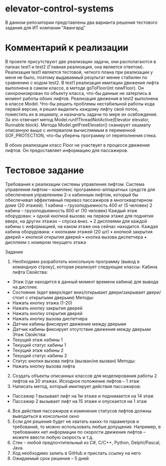 # elevator-control-systems
В данном репозитории представлены два варианта решения тестового задания для ИТ компании "Авангард"
# Комментарий к реализации
В проекте присутствуют две реализации задачи, они располагаются в папках test1 и test2 (Главная реализация, она является ответом).
Реализация test1 является тестовой, четкого плана при реализации у меня не было, поэтому выдаваемый результат менее стабилен по сравнению с кодом test2.
В test1 реализация имитации движения лифта выполнена в самом классе, в методе goToFloor(int newFloor). Он синхронизирован по объекту класса, что-бы данные не затерлись в момент работы обоих лифтов.
Реализация движения в test2 выполнена в классе Model. Что-бы решить проблемы нестабильной работы кода первой версии, я решил выделить каждому лифту свой поток, поместить их в хешмапу, и назначать задачи по мере их освбождения. За это отвечает метод Model.runIfThreadNotActive(Elevator elevator, Runnable block). Метода Model.getFreeElevator() сканирует хешмапу описанную выше с интервалом вычисляемым в переменной SOF_PROTECTION, что-бы уберечь программу от переполнения стека.

В обоих реализации класс Floor не участвует в процессе движения лифтов. Он предоставляет информацию для пассажиров. 


# Тестовое задание
Требования к реализации системы управления лифтом.
Система управления лифтом – комплекс программно-аппаратных средств для обеспечения управлением 2-х кабинным лифтом, который бы обеспечивал эффективный перевоз пассажиров в многоквартирном доме (20 этажей).
1 кабина – грузоподъемность 400 кг (5 человек)
2 кабина – грузоподъемность 800 кг (10 человек)
Каждый этаж оборудован:
•	одной кнопкой вызова: на первом этаже для поднятия вверх, на других этажах – спуска вниз.
•	2 дисплеями для каждой кабины с информацией, на каком этаже она сейчас находится.
Каждая кабина оборудована:
•	кнопками этажей (20 шт)
•	кнопкой закрытия дверей
•	кнопкой открытия дверей
•	кнопка вызова диспетчера
•	дисплеем с номером текущего этажа

Задание
1.	Необходимо разработать консольную программу (вывод в командную строку), которая реализует следующие классы:
Кабина лифта
Свойства:
* Этаж (где находится в данный момент времени кабина) для вывода на дисплее.
* Состояние (едет вверх/едет вниз/открывает двери/закрывает двери/стоит с открытыми дверьми)
Методы:
* Нажать кнопку этажа (1-20)
* Нажать кнопку закрытия дверей
* Нажать кнопку открытия дверей
* Нажать кнопку вызова диспетчера
* Датчик кабины фиксирует движение между дверьми
* Датчик кабины фиксирует отсутствие движения между дверьми
Этаж
Свойства:
* Текущий этаж кабины 1
* Текущий статус кабины 1
* Текущий этаж кабины 2
* Текущий статус кабины 2
* Статус кнопки вызова лифта (вызван/не вызван)
Методы:
* Нажать кнопку вызова лифта
2.	Создать объекты описанных классов для моделирования работы 2 лифтов на 20 этажах. Исходное положение лифтов – 1 этаж
3.	Написать метод, который имитирует действия пассажиров:
* 	Пассажир 1 вызывает лифт на 1м этаже и поднимается на 14 этаж
* Пассажир 2 вызывает лифт на 15 этаже и опускается на 1 этаж
4.	Все действия пассажиров и изменения статусов лифтов должны выводиться в консольное окно
5.	Если для решения будет не хватать каких-то параметров и требований, то можно использовать любые допущения. Например, в требованиях нет информации по скорости движения лифтов – можете ввести любую скорость и т.д.
6.	Стек – любой предпочтительный из C#, C/C++, Python, Delphi/Pascal, Java.
7.	Код необходимо залить в GitHub и прислать ссылку на него
8.	Ожидаемый срок решения – 5 дней

